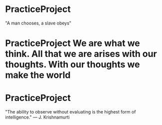 # PracticeProject
"A man chooses, a slave obeys"
# PracticeProject We are what we think. All that we are arises with our thoughts. With our thoughts we make the world
# PracticeProject  
"The ability to observe without evaluating is the highest form of intelligence." — J. Krishnamurti